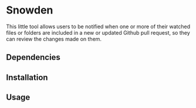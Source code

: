 # Snowden
This little tool allows users to be notified when one or more of their watched files or folders are included in a new or updated 
Github pull request, so they can review the changes made on them.

## Dependencies

## Installation

## Usage
